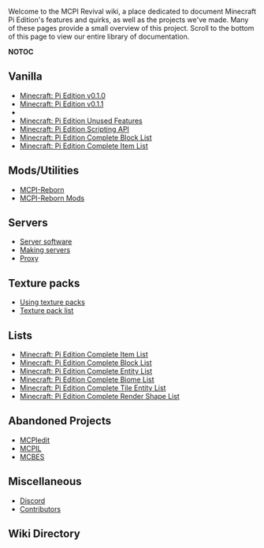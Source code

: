 Welcome to the MCPI Revival wiki, a place dedicated to document
Minecraft Pi Edition's features and quirks, as well as the projects
we've made. Many of these pages provide a small overview of this
project. Scroll to the bottom of this page to view our entire library of
documentation.

__NOTOC__

## Vanilla

- [Minecraft: Pi Edition
  v0.1.0](Minecraft:_Pi_Edition_v0.1.0 "wikilink")
- [Minecraft: Pi Edition
  v0.1.1](Minecraft:_Pi_Edition_v0.1.1 "wikilink")
-
- [Minecraft: Pi Edition Unused
  Features](Minecraft:_Pi_Edition_Unused_Features "wikilink")
- [Minecraft: Pi Edition Scripting
  API](Minecraft:_Pi_Edition_Scripting_API "wikilink")
- [Minecraft: Pi Edition Complete Block
  List](Minecraft:_Pi_Edition_Complete_Block_List "wikilink")
- [Minecraft: Pi Edition Complete Item
  List](Minecraft:_Pi_Edition_Complete_Item_List "wikilink")

## Mods/Utilities

- [MCPI-Reborn](MCPI-Reborn "wikilink")
- [MCPI-Reborn Mods](Reborn_Mods "wikilink")

## Servers

- [Server software](Server_software "wikilink")
- [Making servers](https://mcpi.tk/howto/creating-servers.html)
- [Proxy](Proxy "wikilink")

## Texture packs

- [Using texture
  packs](https://github.com/MCPI-Revival/mcpi-texturepack)
- [Texture pack
  list](https://github.com/MCPI-Revival/mcpi-repo/tree/main/texturepack)

## Lists

- [Minecraft: Pi Edition Complete Item
  List](Minecraft:_Pi_Edition_Complete_Item_List "wikilink")
- [Minecraft: Pi Edition Complete Block
  List](Minecraft:_Pi_Edition_Complete_Block_List "wikilink")
- [Minecraft: Pi Edition Complete Entity
  List](Minecraft:_Pi_Edition_Complete_Entity_List "wikilink")
- [Minecraft: Pi Edition Complete Biome
  List](Minecraft:_Pi_Edition_Complete_Biome_List "wikilink")
- [Minecraft: Pi Edition Complete Tile Entity
  List](Minecraft:_Pi_Edition_Complete_Tile_Entity_List "wikilink")
- [Minecraft: Pi Edition Complete Render Shape
  List](Minecraft:_Pi_Edition_Complete_Render_Shape_List "wikilink")

## Abandoned Projects

- [MCPIedit](MCPIedit "wikilink")
- [MCPIL](MCPIL "wikilink")
- [MCBES](MCBES "wikilink")

## Miscellaneous

- [Discord](https://discord.com/invite/aDqejQGMMy)
- [Contributors](Contributors "wikilink")

## Wiki Directory

##